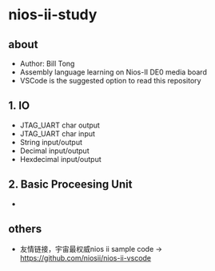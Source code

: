 # nios-ii-study
## about
- Author: Bill Tong
- Assembly language learning on Nios-II DE0 media board
- VSCode is the suggested option to read this repository
## 1. IO
- JTAG_UART char output
- JTAG_UART char input
- String input/output
- Decimal input/output
- Hexdecimal input/output
## 2. Basic Proceesing Unit
- 
## others
- 友情链接，宇宙最权威nios ii sample code -> https://github.com/niosii/nios-ii-vscode
